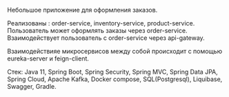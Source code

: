 Небольшое приложение для оформления заказов.

Реализованы : order-service, inventory-service, product-service.
Пользователь может оформлять заказы через order-service. Взаимодействует пользователь с order-service через api-gateway. 

Взаимодействияе микросервисов между собой происходит с помощью eureka-server и feign-client.

Стек: Java 11, Spring Boot, Spring Security, 
Spring MVC, Spring Data JPA, Spring Cloud, Apache Kafka, Docker compose, SQL(Postgresql), Liquibase, Swagger, Gradle.
